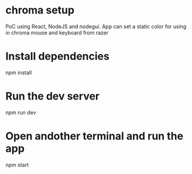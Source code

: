 # chroma setup
PoC using React, NodeJS and nodegui. App can set a static color for using in chroma mouse and keyboard from razer

# Install dependencies
npm install

# Run the dev server
npm run dev

# Open andother terminal and run the app
npm start
